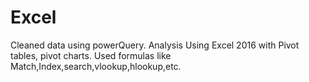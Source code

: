 # Excel
Cleaned data using powerQuery.
Analysis Using Excel 2016 with Pivot tables, pivot charts.
Used formulas like Match,Index,search,vlookup,hlookup,etc.
